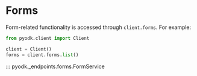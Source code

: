 # Forms

Form-related functionality is accessed through `client.forms`. For example:

```python
from pyodk.client import Client

client = Client()
forms = client.forms.list()
```

::: pyodk._endpoints.forms.FormService